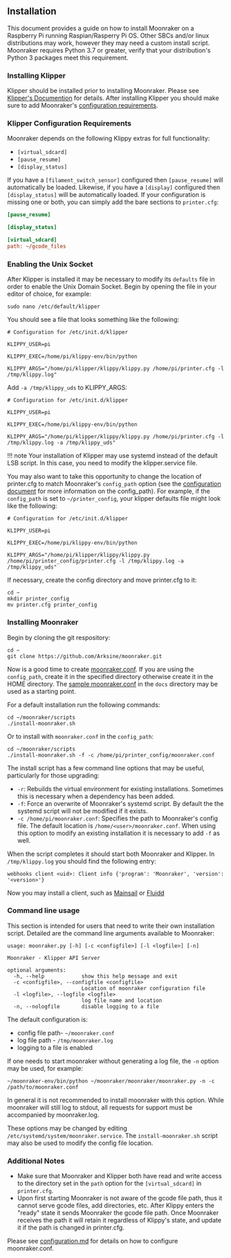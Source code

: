 ## Installation

This document provides a guide on how to install Moonraker on a Raspberry
Pi running Raspian/Rasperry Pi OS.  Other SBCs and/or linux distributions
may work, however they may need a custom install script.  Moonraker
requires Python 3.7 or greater, verify that your distribution's
Python 3 packages meet this requirement.

### Installing Klipper

Klipper should be installed prior to installing Moonraker.  Please see
[Klipper's Documention](https://klipper3d.com/Overview.html) for details.
After installing Klipper you should make sure to add Moonraker's
[configuration requirements](#klipper-configuration-requirements).

### Klipper Configuration Requirements

Moonraker depends on the following Klippy extras for full functionality:

- `[virtual_sdcard]`
- `[pause_resume]`
- `[display_status]`

If you have a `[filament_switch_sensor]` configured then `[pause_resume]` will
automatically be loaded.  Likewise, if you have a `[display]` configured then
`[display_status]` will be automatically loaded.  If your configuration is
missing one or both, you can simply add the bare sections to `printer.cfg`:
```ini
[pause_resume]

[display_status]

[virtual_sdcard]
path: ~/gcode_files
```

### Enabling the Unix Socket

After Klipper is installed it may be necessary to modify its `defaults` file in
order to enable the Unix Domain Socket.  Begin by opening the file in your
editor of choice, for example:
```
sudo nano /etc/default/klipper
```
You should see a file that looks something like the following:
```
# Configuration for /etc/init.d/klipper

KLIPPY_USER=pi

KLIPPY_EXEC=/home/pi/klippy-env/bin/python

KLIPPY_ARGS="/home/pi/klipper/klippy/klippy.py /home/pi/printer.cfg -l /tmp/klippy.log"
```

Add `-a /tmp/klippy_uds` to KLIPPY_ARGS:
```
# Configuration for /etc/init.d/klipper

KLIPPY_USER=pi

KLIPPY_EXEC=/home/pi/klippy-env/bin/python

KLIPPY_ARGS="/home/pi/klipper/klippy/klippy.py /home/pi/printer.cfg -l /tmp/klippy.log -a /tmp/klippy_uds"
```

!!! note
    Your installation of Klipper may use systemd instead of
    the default LSB script.  In this case, you need to modify the
    klipper.service file.

You may also want to take this opportunity to change the location of
printer.cfg to match Moonraker's `config_path` option (see the
[configuration document](configuration.md#primary-configuration)
for more information on the config_path). For example, if the `config_path`
is set to  `~/printer_config`, your klipper defaults file might look
like the following:
```
# Configuration for /etc/init.d/klipper

KLIPPY_USER=pi

KLIPPY_EXEC=/home/pi/klippy-env/bin/python

KLIPPY_ARGS="/home/pi/klipper/klippy/klippy.py /home/pi/printer_config/printer.cfg -l /tmp/klippy.log -a /tmp/klippy_uds"
```

If necessary, create the config directory and move printer.cfg to it:
```
cd ~
mkdir printer_config
mv printer.cfg printer_config
```

### Installing Moonraker

Begin by cloning the git respository:

```
cd ~
git clone https://github.com/Arksine/moonraker.git
```

Now is a good time to create [moonraker.conf](configuration.md).  If you are
using the `config_path`, create it in the specified directory otherwise create
it in the HOME directory.  The [sample moonraker.conf](./moonraker.conf) in
the `docs` directory may be used as a starting point.

For a default installation run the following commands:
```
cd ~/moonraker/scripts
./install-moonraker.sh
```

Or to install with `moonraker.conf` in the `config_path`:
```
cd ~/moonraker/scripts
./install-moonraker.sh -f -c /home/pi/printer_config/moonraker.conf
```

The install script has a few command line options that may be useful,
particularly for those upgrading:

- `-r`:
  Rebuilds the virtual environment for existing installations.
  Sometimes this is necessary when a dependency has been added.
- `-f`:
  Force an overwrite of Moonraker's systemd script. By default the
  the systemd script will not be modified if it exists.
- `-c /home/pi/moonraker.conf`:
  Specifies the path to Moonraker's config file. The default location
  is `/home/<user>/moonraker.conf`.  When using this option to modify
  an existing installation it is necessary to add `-f` as well.

When the script completes it should start both Moonraker and Klipper. In
`/tmp/klippy.log` you should find the following entry:

`webhooks client <uid>: Client info {'program': 'Moonraker', 'version': '<version>'}`

Now you may install a client, such as
[Mainsail](https://github.com/meteyou/mainsail) or
[Fluidd](https://github.com/cadriel/fluidd)

### Command line usage

This section is intended for users that need to write their own
installation script.  Detailed are the command line arguments
available to Moonraker:
```
usage: moonraker.py [-h] [-c <configfile>] [-l <logfile>] [-n]

Moonraker - Klipper API Server

optional arguments:
  -h, --help            show this help message and exit
  -c <configfile>, --configfile <configfile>
                        Location of moonraker configuration file
  -l <logfile>, --logfile <logfile>
                        log file name and location
  -n, --nologfile       disable logging to a file
```

The default configuration is:
- config file path- `~/moonraker.conf`
- log file path - `/tmp/moonraker.log`
- logging to a file is enabled

If one needs to start moonraker without generating a log file, the
`-n` option may be used, for example:
```
~/moonraker-env/bin/python ~/moonraker/moonraker/moonraker.py -n -c /path/to/moonraker.conf
```
In general it is not recommended to install moonraker with this option.
While moonraker will still log to stdout, all requests for support must
be accompanied by moonraker.log.

These options may be changed by editing
`/etc/systemd/system/moonraker.service`.  The `install-moonraker.sh` script
may also be used to modify the config file location.

### Additional Notes

- Make sure that Moonraker and Klipper both have read and write access to the
  directory set in the `path` option for the `[virtual_sdcard]` in
  `printer.cfg`.
- Upon first starting Moonraker is not aware of the gcode file path, thus
  it cannot serve gcode files, add directories, etc.  After Klippy enters
  the "ready" state it sends Moonraker the gcode file path.
  Once Moonraker receives the path it will retain it regardless of Klippy's
  state, and update it if the path is changed in printer.cfg.

Please see [configuration.md](configuration.md) for details on how to
configure moonraker.conf.
